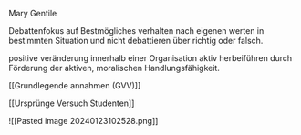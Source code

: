  Mary Gentile
 
 Debattenfokus auf Bestmögliches verhalten nach eigenen werten in bestimmten Situation und nicht debattieren über richtig oder falsch.

positive veränderung innerhalb einer Organisation aktiv herbeiführen durch Förderung der aktiven, moralischen Handlungsfähigkeit.

[[Grundlegende annahmen (GVV)]]

[[Ursprünge Versuch Studenten]]

![[Pasted image 20240123102528.png]]
